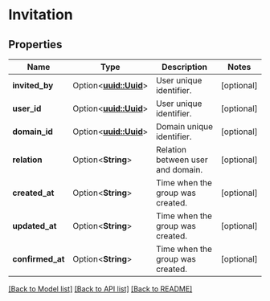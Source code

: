 # Invitation

## Properties

Name | Type | Description | Notes
------------ | ------------- | ------------- | -------------
**invited_by** | Option<[**uuid::Uuid**](uuid::Uuid.md)> | User unique identifier. | [optional]
**user_id** | Option<[**uuid::Uuid**](uuid::Uuid.md)> | User unique identifier. | [optional]
**domain_id** | Option<[**uuid::Uuid**](uuid::Uuid.md)> | Domain unique identifier. | [optional]
**relation** | Option<**String**> | Relation between user and domain. | [optional]
**created_at** | Option<**String**> | Time when the group was created. | [optional]
**updated_at** | Option<**String**> | Time when the group was created. | [optional]
**confirmed_at** | Option<**String**> | Time when the group was created. | [optional]

[[Back to Model list]](../README.md#documentation-for-models) [[Back to API list]](../README.md#documentation-for-api-endpoints) [[Back to README]](../README.md)


